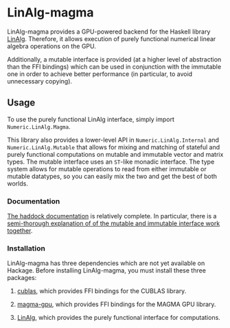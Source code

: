 LinAlg-magma
============

LinAlg-magma provides a GPU-powered backend for the Haskell library
[LinAlg](https://github.com/bmsherman/LinAlg/). Therefore, it allows
execution of purely functional numerical linear algebra operations
on the GPU.

Additionally, a mutable interface is provided (at a higher level of 
abstraction than the FFI bindings) which can be used in conjunction with
the immutable one in order to achieve better performance (in particular,
to avoid unnecessary copying).

Usage
-----

To use the purely functional LinAlg interface, simply 
import `Numeric.LinAlg.Magma`.

This library also provides a lower-level API in `Numeric.LinAlg.Internal`
and `Numeric.LinAlg.Mutable` that allows for mixing and
matching of stateful and purely functional computations on mutable and
immutable vector and matrix types. The mutable interface uses an `ST`-like
monadic interface. The type system allows for mutable operations to read
from either immutable or mutable datatypes, so you can easily mix the two
and get the best of both worlds.

### Documentation

[The haddock documentation](http://bmsherman.github.io/haddock/LinAlg-magma/)
is relatively complete. In particular, there is a [semi-thorough
explanation of of the mutable and immutable interface work together](http://bmsherman.github.io/haddock/LinAlg-magma/Numeric-LinAlg-Magma-Mutable.html#g:1).

### Installation

LinAlg-magma has three dependencies which are not yet available on Hackage.
Before installing LinAlg-magma, you must install these three packages:

1. [cublas](https://github.com/bmsherman/cublas), which provides FFI
bindings for the CUBLAS library.

2. [magma-gpu](https://github.com/bmsherman/magma-gpu), which provides FFI
bindings for the MAGMA GPU library.

3. [LinAlg](https://github.com/bmsherman/LinAlg/), which provides the
purely functional interface for computations.
